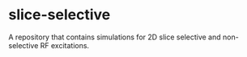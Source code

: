 # slice-selective
A repository that contains simulations for 2D slice selective and non-selective RF excitations.
